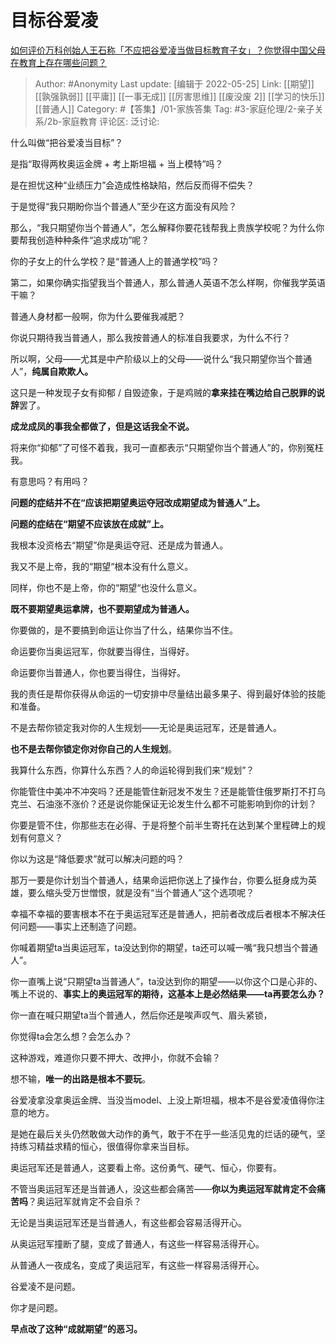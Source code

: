 # 目标谷爱凌
[如何评价万科创始人王石称「不应把谷爱凌当做目标教育子女」？你觉得中国父母在教育上存在哪些问题？](https://www.zhihu.com/question/534143389/answer/2499976459)

> Author: #Anonymity
> Last update: [编辑于 2022-05-25]
> Link: [[期望]] [[孰强孰弱]] [[平庸]] [[一事无成]] [[厉害思维]] [[废没废 2]] [[学习的快乐]] [[普通人]]
> Category: #【答集】/01-家族答集
> Tag: #3-家庭伦理/2-亲子关系/2b-家庭教育 
> 评论区:
> 泛讨论:

什么叫做“把谷爱凌当目标”？

是指“取得两枚奥运金牌 + 考上斯坦福 + 当上模特”吗？

是在担忧这种“业绩压力”会造成性格缺陷，然后反而得不偿失？

于是觉得“我只期盼你当个普通人”至少在这方面没有风险？

那么，“我只期望你当个普通人”，怎么解释你要花钱帮我上贵族学校呢？为什么你要帮我创造种种条件“追求成功”呢？

你的子女上的什么学校？是“普通人上的普通学校”吗？

第二，如果你确实指望我当个普通人，那么普通人英语不怎么样啊，你催我学英语干嘛？

普通人身材都一般啊，你为什么要催我减肥？

你说只期待我当普通人，那么我按普通人的标准自我要求，为什么不行？

所以啊，父母——尤其是中产阶级以上的父母——说什么“我只期望你当个普通人”，**纯属自欺欺人。**

这只是一种发现子女有抑郁 / 自毁迹象，于是鸡贼的**拿来挂在嘴边给自己脱罪的说辞**罢了。

**成龙成凤的事我全都做了，但是这话我全不说。**

将来你“抑郁”了可怪不着我，我可一直都表示“只期望你当个普通人”的，你别冤枉我。

有意思吗？有用吗？

**问题的症结并不在“应该把期望奥运夺冠改成期望成为普通人”上。**

**问题的症结在“期望不应该放在成就”上。**

我根本没资格去“期望”你是奥运夺冠、还是成为普通人。

我又不是上帝，我的“期望“根本没有什么意义。

同样，你也不是上帝，你的“期望“也没什么意义。

**既不要期望奥运拿牌，也不要期望成为普通人。**

你要做的，是不要搞到命运让你当了什么，结果你当不住。

命运要你当奥运冠军，你就要当得住，当得好。

命运要你当普通人，你也要当得住，当得好。

我的责任是帮你获得从命运的一切安排中尽量结出最多果子、得到最好体验的技能和准备。

不是去帮你锁定我对你的人生规划——无论是奥运冠军，还是普通人。

**也不是去帮你锁定你对你自己的人生规划**。

我算什么东西，你算什么东西？人的命运轮得到我们来“规划”？

你能管住中美冲不冲突吗？还是能管住新冠发不发生？还是能管住俄罗斯打不打乌克兰、石油涨不涨价？还是说你能保证无论发生什么都不可能影响到你的计划？

你要是管不住，你那些志在必得、于是将整个前半生寄托在达到某个里程碑上的规划有何意义？

你以为这是“降低要求”就可以解决问题的吗？

那万一要是你计划当个普通人，结果命运把你送上了操作台，你要么挺身成为英雄，要么缩头受万世憎恨，就是没有“当个普通人”这个选项呢？

幸福不幸福的要害根本不在于奥运冠军还是普通人，把前者改成后者根本不解决任何问题——事实上还制造了问题。

你喊着期望ta当奥运冠军，ta没达到你的期望，ta还可以喊一嘴“我只想当个普通人”。

你一直嘴上说“只期望ta当普通人”，ta没达到你的期望——以你这个口是心非的、嘴上不说的、**事实上的奥运冠军的期待，这基本上是必然结果——ta再要怎么办？**

你一直在喊只期望ta当个普通人，然后你还是唉声叹气、眉头紧锁，

你觉得ta会怎么想？会怎么办？

这种游戏，难道你只要不押大、改押小，你就不会输？

想不输，**唯一的出路是根本不要玩**。

谷爱凌拿没拿奥运金牌、当没当model、上没上斯坦福，根本不是谷爱凌值得你注意的地方。

是她在最后关头仍然敢做大动作的勇气，敢于不在乎一些活见鬼的烂话的硬气，坚持练习精益求精的恒心，很值得你拿来当目标。

奥运冠军还是普通人，这要看上帝。这份勇气、硬气、恒心，你要有。

不管当奥运冠军还是当普通人，没这些都会痛苦——**你以为奥运冠军就肯定不会痛苦吗**？奥运冠军就肯定不会自杀？

无论是当奥运冠军还是当普通人，有这些都会容易活得开心。

从奥运冠军撞断了腿，变成了普通人，有这些一样容易活得开心。

从普通人一夜成名，变成了奥运冠军，有这些一样容易活得开心。

谷爱凌不是问题。

你才是问题。

**早点改了这种“成就期望”的恶习。**
